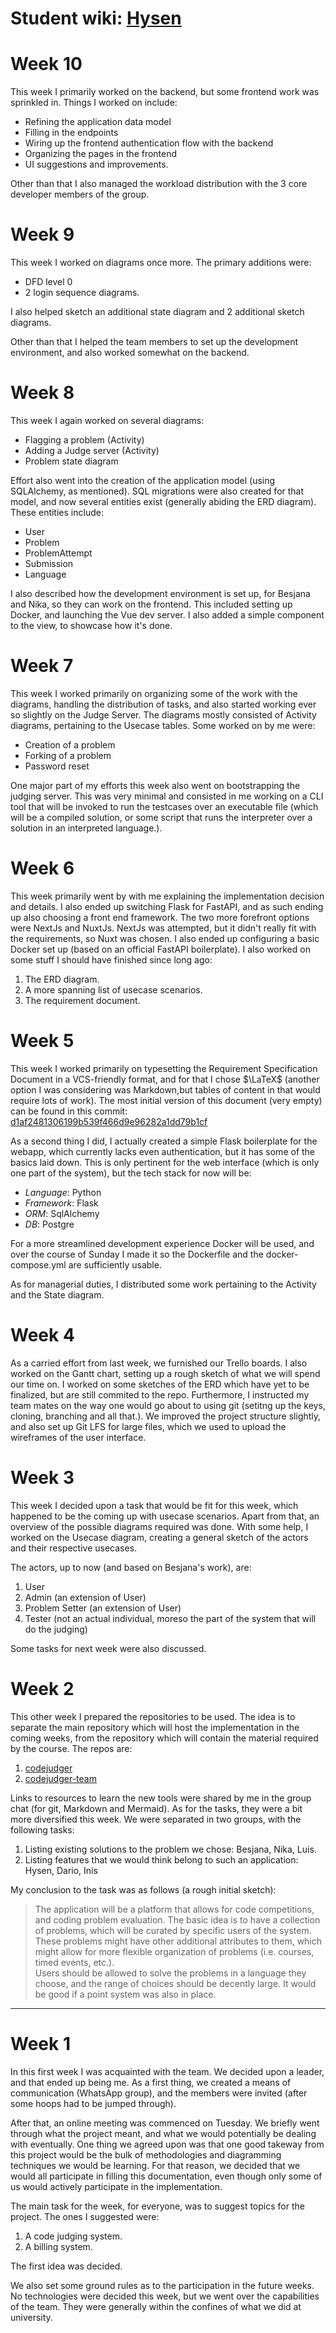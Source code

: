 # Student wiki: [Hysen](https://github.com/hndregjoni)

# Week 10
This week I primarily worked on the backend, but some frontend work was sprinkled in. Things I worked on include:
- Refining the application data model
- Filling in the endpoints
- Wiring up the frontend authentication flow with the backend
- Organizing the pages in the frontend
- UI suggestions and improvements.

Other than that I also managed the workload distribution with the 3 core developer members of the group.

# Week 9
This week I worked on diagrams once more. The primary additions were:
- DFD level 0
- 2 login sequence diagrams.

I also helped sketch an additional state diagram and 2 additional sketch diagrams.

Other than that I helped the team members to set up the development environment, and also worked somewhat on the backend.

# Week 8
This week I again worked on several diagrams:
- Flagging a problem (Activity)
- Adding a Judge server (Activity)
- Problem state diagram

Effort also went into the creation of the application model (using SQLAlchemy, as mentioned). SQL migrations were also created for that model, and now several entities exist (generally abiding the ERD diagram). These entities include:
- User
- Problem
- ProblemAttempt
- Submission
- Language

I also described how the development environment is set up, for Besjana and Nika, so they can work on the frontend. This included setting up Docker, and launching the Vue dev server. I also added a simple component to the view, to showcase how it's done.

# Week 7
This week I worked primarily on organizing some of the work with the diagrams, handling the distribution of tasks, and also started working ever so slightly on the Judge Server.
The diagrams mostly consisted of Activity diagrams, pertaining to the Usecase tables. Some worked on by me were:
- Creation of a problem
- Forking of a problem
- Password reset

One major part of my efforts this week also went on bootstrapping the judging server. This was very minimal and consisted in me working on a CLI tool that will be invoked to run the testcases
over an executable file (which will be a compiled solution, or some script that runs the interpreter over a solution in an interpreted language.).

# Week 6
This week primarily went by with me explaining the implementation decision and details. I also ended up switching Flask for FastAPI, and as such ending up also choosing a front end framework. The two more forefront options were NextJs and NuxtJs. NextJs was attempted, but it didn't really fit with the requirements, so Nuxt was chosen. I also ended up configuring a basic Docker set up (based on an official FastAPI boilerplate). I also worked on some stuff I should have finished since long ago:
1. The ERD diagram.
2. A more spanning list of usecase scenarios.
3. The requirement document.

# Week 5
This week I worked primarily on typesetting the Requirement Specification Document in a VCS-friendly format, and for
that I chose $\LaTeX$ (another option I was considering was Markdown,but tables of content in that would require lots of work). The most initial version of this document (very empty) can be found in this commit: [d1af2481306199b539f466d9e96282a1dd79b1cf](https://github.com/hndregjoni/codejudger-team/tree/d1af2481306199b539f466d9e96282a1dd79b1cf/requirement_document)

As a second thing I did, I actually created a simple Flask boilerplate for the webapp, which currently lacks even authentication, but it has some of the basics laid down. This is only pertinent for the web interface (which is only one part of the system), but the tech stack for now will be:

- *Language*: Python
- *Framework*: Flask
- *ORM*: SqlAlchemy
- *DB*: Postgre

For a more streamlined development experience Docker will be used, and over the course of Sunday I made it so the Dockerfile and the docker-compose.yml are sufficiently usable.

As for managerial duties, I distributed some work pertaining to the Activity and the State diagram.

# Week 4
As a carried effort from last week, we furnished our Trello boards. I also worked on the Gantt chart,
setting up a rough sketch of what we will spend our time on. I worked on some sketches of the ERD which have
yet to be finalized, but are still commited to the repo. Furthermore, I instructed my team mates on the way one would go about to using git (setitng up the keys, cloning, branching and all that.). We improved the project
structure slightly, and also set up Git LFS for large files, which we used to upload the wireframes of the user interface.

# Week 3
This week I decided upon a task that would be fit for this week, which happened to be the coming up with usecase scenarios. Apart from that, an overview of the possible diagrams
required was done. With some help, I worked on the Usecase diagram, creating a general sketch of the actors and their respective usecases.

The actors, up to now (and based on Besjana's work), are:
1. User
2. Admin (an extension of User)
3. Problem Setter (an extension of User)
4. Tester (not an actual individual, moreso the part of the system that will do the judging)

Some tasks for next week were also discussed.

# Week 2
This other week I prepared the repositories to be used. The idea is to separate the main repository which will host the implementation in the coming weeks, from the repository which will contain the material required by the course.
The repos are:
1. [codejudger](https://github.com/hndregjoni/codejudger)
2. [codejudger-team](https://github.com/hndregjoni/codejudger-team/)

Links to resources to learn the new tools were shared by me in the group chat (for git, Markdown and Mermaid). As for the tasks, they were a bit more diversified this week. We were separated in two groups, with the following tasks:
1. Listing existing solutions to the problem we chose: Besjana, Nika, Luis.
2. Listing features that we would think belong to such an application: Hysen, Dario, Inis

My conclusion to the task was as follows (a rough initial sketch):

> The application will be a platform that allows for code competitions, and coding problem evaluation. The basic idea is to have a collection of problems, which will be curated by specific users of the system. These problems might have other additional attributes to them, which might allow for more flexible organization of problems (i.e. courses, timed events, etc.).<br>
> Users should be allowed to solve the problems in a language they choose, and the range of choices should be decently large. It would be good if a point system was also in place.

---

# Week 1
In this first week I was acquainted with the team. We decided upon a leader, and that ended up being me. As a first thing, we created a means of communication (WhatsApp group), and the members were invited (after some hoops had to be jumped through).

After that, an online meeting was commenced on Tuesday. We briefly went through what the project meant, and what we would potentially be dealing with eventually. One thing we agreed upon was that one good takeway from this project would be the bulk of methodologies and diagramming techniques we would be learning. For that reason, we decided that we would all participate in filling this documentation, even though only some of us would actively participate in the implementation.

The main task for the week, for everyone, was to suggest topics for the project. The ones I suggested were:
1. A code judging system.
2. A billing system.

The first idea was decided.

We also set some ground rules as to the participation in the future weeks. No technologies were decided this week, but we went over the capabilities of the team. They were generally within the confines of what we did at university.